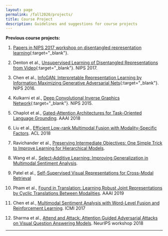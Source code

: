 ```yaml
---
layout: page
permalink: /fall2020/projects/
title: Course Project
description: Guidelines and suggestions for course projects
---
```


**Previous course projects:**

1. [Papers in NIPS 2017 workshop on disentangled representation learning](https://sites.google.com/view/disentanglenips2017){:target="\_blank"}.
2. Denton et al., [Unsupervised Learning of Disentangled Representations from Video](https://papers.nips.cc/paper/7028-unsupervised-learning-of-disentangled-representations-from-video){:target="\_blank"}. NIPS 2017.
3. Chen et al., [InfoGAN: Interpretable Representation Learning by Information Maximizing Generative Adversarial Nets](https://arxiv.org/abs/1606.03657){:target="\_blank"}. NIPS 2016.
4. Kulkarni et al., [Deep Convolutional Inverse Graphics Network](https://arxiv.org/abs/1503.03167){:target="\_blank"}. NIPS 2015.

1. Chaplot et al., [Gated-Attention Architectures for Task-Oriented Language Grounding](https://arxiv.org/abs/1706.07230). AAAI 2018
2. Liu et al., [Efficient Low-rank Multimodal Fusion with Modality-Specific Factors](https://arxiv.org/abs/1806.00064). ACL 2018
3. Ravichander et al., [Preserving Intermediate Objectives: One Simple Trick to Improve Learning for Hierarchical Models](https://arxiv.org/abs/1706.07867). 
4. Wang et al., [Select-Additive Learning: Improving Generalization in Multimodal Sentiment Analysis](https://arxiv.org/abs/1609.05244).
5. Patel et al., [Self-Supervised Visual Representations for Cross-Modal Retrieval](https://arxiv.org/abs/1902.00378)
6. Pham et al., [Found in Translation: Learning Robust Joint Representations by Cyclic Translations Between Modalities](https://arxiv.org/abs/1812.07809). AAAI 2019
7. Chen et al., [Multimodal Sentiment Analysis with Word-Level Fusion and Reinforcement Learning](https://arxiv.org/abs/1802.00924). ICMI 2017
8. Sharma et al., [Attend and Attack: Attention Guided Adversarial Attacks on Visual Question Answering Models](https://nips2018vigil.github.io/static/papers/accepted/33.pdf). NeurIPS workshop 2018

***
